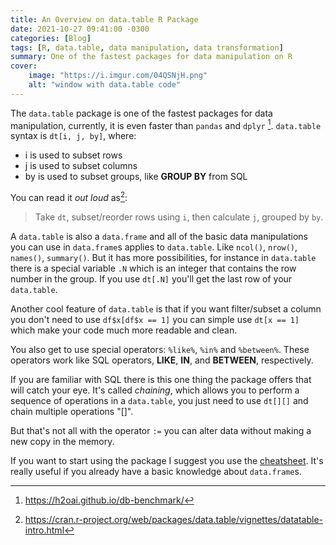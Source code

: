 ```yaml
---
title: An Overview on data.table R Package
date: 2021-10-27 09:41:00 -0300
categories: [Blog]
tags: [R, data.table, data manipulation, data transformation]
summary: One of the fastest packages for data manipulation on R
cover:
    image: "https://i.imgur.com/04QSNjH.png"
    alt: "window with data.table code"
---
```


The `data.table` package is one of the fastest packages for data manipulation, currently, it is even faster than `pandas` and `dplyr` [^1]. `data.table` syntax is `dt[i, j, by]`, where:

- i is used to subset rows
- j is used to subset columns
- by is used to subset groups, like **GROUP BY** from SQL

You can read it _out loud_  as[^2]:

>Take `dt`, subset/reorder rows using `i`, then calculate `j`, grouped by `by`.

A `data.table` is also a `data.frame` and all of the basic data manipulations you can use in `data.frame`s applies to `data.table`. Like `ncol()`, `nrow()`, `names()`, `summary()`. But it has more possibilities, for instance in `data.table` there is a special variable `.N` which is an integer that contains the row number in the group. If you use `dt[.N]` you'll get the last row of your `data.table`.

Another cool feature of `data.table` is that if you want filter/subset a column you don't need to use `df$x[df$x == 1]` you can simple use `dt[x == 1]` which make your code much more readable and clean.

You also get to use special operators: `%like%`, `%in%` and `%between%`. These operators work like SQL operators, **LIKE**, **IN**, and **BETWEEN**, respectively.

If you are familiar with SQL there is this one thing the package offers that will catch your eye. It's called _chaining_, which allows you to perform a sequence of operations in a `data.table`, you just need to use `dt[][]` and chain multiple operations "[]".

But that's not all with the operator `:=` you can alter data without making a new copy in the memory.

If you want to start using the package I suggest you use the [cheatsheet](https://raw.githubusercontent.com/rstudio/cheatsheets/master/datatable.pdf). It's really useful if you already have a basic knowledge about `data.frame`s.

[^1]: https://h2oai.github.io/db-benchmark/
[^2]: https://cran.r-project.org/web/packages/data.table/vignettes/datatable-intro.html
